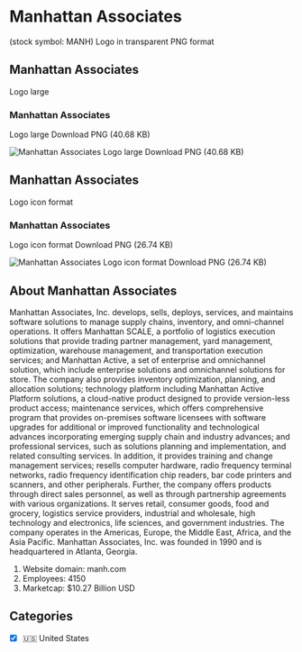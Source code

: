 # Manhattan Associates
 (stock symbol: MANH) Logo in transparent PNG format

## Manhattan Associates
 Logo large

### Manhattan Associates
 Logo large Download PNG (40.68 KB)

![Manhattan Associates
 Logo large Download PNG (40.68 KB)](/img/orig/MANH_BIG-b667772f.png)

## Manhattan Associates
 Logo icon format

### Manhattan Associates
 Logo icon format Download PNG (26.74 KB)

![Manhattan Associates
 Logo icon format Download PNG (26.74 KB)](/img/orig/MANH-ca4b0962.png)

## About Manhattan Associates


Manhattan Associates, Inc. develops, sells, deploys, services, and maintains software solutions to manage supply chains, inventory, and omni-channel operations. It offers Manhattan SCALE, a portfolio of logistics execution solutions that provide trading partner management, yard management, optimization, warehouse management, and transportation execution services; and Manhattan Active, a set of enterprise and omnichannel solution, which include enterprise solutions and omnichannel solutions for store. The company also provides inventory optimization, planning, and allocation solutions; technology platform including Manhattan Active Platform solutions, a cloud-native product designed to provide version-less product access; maintenance services, which offers comprehensive program that provides on-premises software licensees with software upgrades for additional or improved functionality and technological advances incorporating emerging supply chain and industry advances; and professional services, such as solutions planning and implementation, and related consulting services. In addition, it provides training and change management services; resells computer hardware, radio frequency terminal networks, radio frequency identification chip readers, bar code printers and scanners, and other peripherals. Further, the company offers products through direct sales personnel, as well as through partnership agreements with various organizations. It serves retail, consumer goods, food and grocery, logistics service providers, industrial and wholesale, high technology and electronics, life sciences, and government industries. The company operates in the Americas, Europe, the Middle East, Africa, and the Asia Pacific. Manhattan Associates, Inc. was founded in 1990 and is headquartered in Atlanta, Georgia.

1. Website domain: manh.com
2. Employees: 4150
3. Marketcap: $10.27 Billion USD


## Categories
- [x] 🇺🇸 United States
